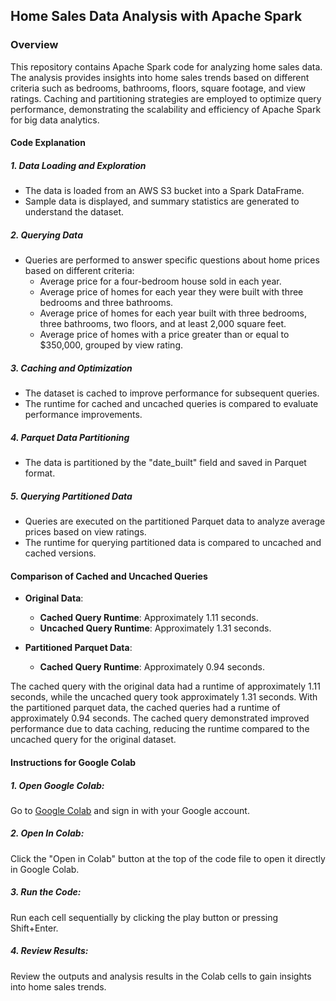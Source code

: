 ## Home Sales Data Analysis with Apache Spark

### Overview
This repository contains Apache Spark code for analyzing home sales data. The analysis provides insights into home sales trends based on different criteria such as bedrooms, bathrooms, floors, square footage, and view ratings. Caching and partitioning strategies are employed to optimize query performance, demonstrating the scalability and efficiency of Apache Spark for big data analytics.

#### Code Explanation

##### 1. Data Loading and Exploration
- The data is loaded from an AWS S3 bucket into a Spark DataFrame.
- Sample data is displayed, and summary statistics are generated to understand the dataset.

##### 2. Querying Data
- Queries are performed to answer specific questions about home prices based on different criteria:
  - Average price for a four-bedroom house sold in each year.
  - Average price of homes for each year they were built with three bedrooms and three bathrooms.
  - Average price of homes for each year built with three bedrooms, three bathrooms, two floors, and at least 2,000 square feet.
  - Average price of homes with a price greater than or equal to $350,000, grouped by view rating.

##### 3. Caching and Optimization
- The dataset is cached to improve performance for subsequent queries.
- The runtime for cached and uncached queries is compared to evaluate performance improvements.

##### 4. Parquet Data Partitioning
- The data is partitioned by the "date_built" field and saved in Parquet format.

##### 5. Querying Partitioned Data
- Queries are executed on the partitioned Parquet data to analyze average prices based on view ratings.
- The runtime for querying partitioned data is compared to uncached and cached versions.


#### Comparison of Cached and Uncached Queries

- **Original Data**:
  - **Cached Query Runtime**: Approximately 1.11 seconds.
  - **Uncached Query Runtime**: Approximately 1.31 seconds.

- **Partitioned Parquet Data**:
  - **Cached Query Runtime**: Approximately 0.94 seconds.

The cached query with the original data had a runtime of approximately 1.11 seconds, while the uncached query took approximately 1.31 seconds. With the partitioned parquet data, the cached queries had a runtime of approximately 0.94 seconds. The cached query demonstrated improved performance due to data caching, reducing the runtime compared to the uncached query for the original dataset.





#### Instructions for Google Colab

##### 1. Open Google Colab:

   Go to [Google Colab](https://colab.research.google.com/) and sign in with your Google account.

##### 2. Open In Colab:
   
   Click the "Open in Colab" button at the top of the code file to open it directly in Google Colab.

##### 3. Run the Code:
   Run each cell sequentially by clicking the play button or pressing Shift+Enter.
##### 4. Review Results:
   Review the outputs and analysis results in the Colab cells to gain insights into home sales trends.




